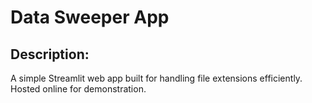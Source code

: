 # Data Sweeper App

## Description:
A simple Streamlit web app built for handling file extensions efficiently. Hosted online for demonstration.
